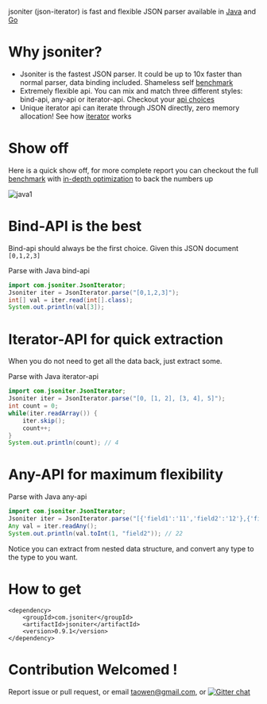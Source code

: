 jsoniter (json-iterator) is fast and flexible JSON parser available in [Java](https://github.com/json-iterator/java) and [Go](https://github.com/json-iterator/go)

# Why jsoniter?

* Jsoniter is the fastest JSON parser. It could be up to 10x faster than normal parser, data binding included. Shameless self [benchmark](http://jsoniter.com/benchmark.html)
* Extremely flexible api. You can mix and match three different styles: bind-api, any-api or iterator-api. Checkout your [api choices](http://jsoniter.com/api.html)
* Unique iterator api can iterate through JSON directly, zero memory allocation! See how [iterator](http://jsoniter.com/api.html#iterator-api) works

# Show off

Here is a quick show off, for more complete report you can checkout the full [benchmark](http://jsoniter.com/benchmark.html) with [in-depth optimization](http://jsoniter.com/benchmark.html#optimization-used) to back the numbers up

![java1](http://jsoniter.com/benchmarks/java1.png)

# Bind-API is the best

Bind-api should always be the first choice. Given this JSON document `[0,1,2,3]`

Parse with Java bind-api

```java
import com.jsoniter.JsonIterator;
Jsoniter iter = JsonIterator.parse("[0,1,2,3]");
int[] val = iter.read(int[].class);
System.out.println(val[3]);
```

# Iterator-API for quick extraction

When you do not need to get all the data back, just extract some.

Parse with Java iterator-api

```java
import com.jsoniter.JsonIterator;
Jsoniter iter = JsonIterator.parse("[0, [1, 2], [3, 4], 5]");
int count = 0;
while(iter.readArray()) {
    iter.skip();
    count++;
}
System.out.println(count); // 4
```

# Any-API for maximum flexibility

Parse with Java any-api

```java
import com.jsoniter.JsonIterator;
Jsoniter iter = JsonIterator.parse("[{'field1':'11','field2':'12'},{'field1':'21','field2':'22'}]".replace('\'', '"'));
Any val = iter.readAny();
System.out.println(val.toInt(1, "field2")); // 22
```

Notice you can extract from nested data structure, and convert any type to the type to you want.

# How to get

```
<dependency>
    <groupId>com.jsoniter</groupId>
    <artifactId>jsoniter</artifactId>
    <version>0.9.1</version>
</dependency>
```

# Contribution Welcomed !

Report issue or pull request, or email taowen@gmail.com, or [![Gitter chat](https://badges.gitter.im/gitterHQ/gitter.png)](https://gitter.im/json-iterator/Lobby)